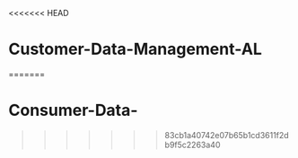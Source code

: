 <<<<<<< HEAD
# Customer-Data-Management-AL
=======
# Consumer-Data-
>>>>>>> 83cb1a40742e07b65b1cd3611f2db9f5c2263a40
